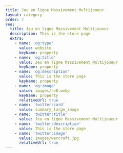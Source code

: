 ```yaml
---
title: Jeu en ligne Massivement Multijoueur
layout: category
order: 7
seo:
  title: Jeu en ligne Massivement Multijoueur
  description: This is the store page
  extra:
    - name: 'og:type'
      value: website
      keyName: property
    - name: 'og:title'
      value: Jeu en ligne Massivement Multijoueur
      keyName: property
    - name: 'og:description'
      value: This is the store page
      keyName: property
    - name: 'og:image'
      value: images/re8.webp
      keyName: property
      relativeUrl: true
    - name: 'twitter:card'
      value: summary_large_image
    - name: 'twitter:title'
      value: Jeu en ligne Massivement Multijoueur
    - name: 'twitter:description'
      value: This is the store page
    - name: 'twitter:image'
      value: images/warcraft.jpg
      relativeUrl: true
---
```

